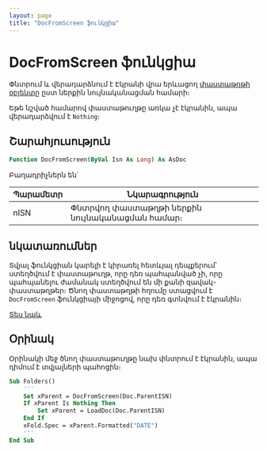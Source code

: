 ```yaml
---
layout: page
title: "DocFromScreen ֆունկցիա"
---
```


# DocFromScreen ֆունկցիա

Փնտրում և վերադարձնում է Էկրանի վրա երևացող [փաստաթղթի օբյեկտը](../../Asdoc.md) ըստ ներքին նույնականացման համարի։

Եթե նշված համարով փաստաթուղթը առկա չէ էկրանին, ապա վերադարձվում է `Nothing`։

## Շարահյուսություն

``` vb
Function DocFromScreen(ByVal Isn As Long) As AsDoc
```

Բաղադրիչներն են՝
    
| Պարամետր | Նկարագրություն |
|--|--|
| nISN | Փնտրվող փաստաթղթի ներքին նույնականացման համար։ |

## նկատառումներ

Տվյալ ֆունկցիան կարելի է կիրառել հետևյալ դեպքերում՝ ստեղծվում է փաստաթուղթ, որը դեռ պահպանված չի, որը պահպանելու ժամանակ ստեղծվում են մի քանի զավակ-փաստաթղթեր։ Ծնող փաստաթղթի հղումը ստացվում է `DocFromScreen` ֆունկցիայի միջոցով, որը դեռ գտնվում է էկրանին։

[Տես նաև](../../../constructors.html)


## Օրինակ

Օրինակի մեջ ծնող փաստաթուղթը նախ փնտրում է էկրանին, ապա դիմում է տվյալների պահոցին։

``` vb
Sub Folders()
    '''
    Set xParent = DocFromScreen(Doc.ParentISN)
    If xParent Is Nothing Then
        Set xParent = LoadDoc(Doc.ParentISN)
    End If
    xFold.Spec = xParent.Formatted("DATE")
    '''
End Sub
```
